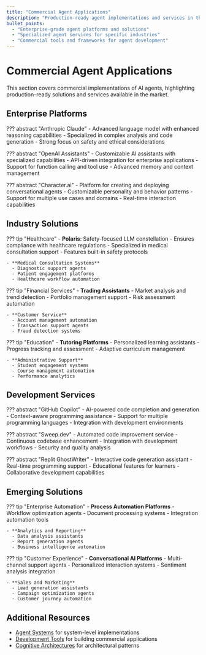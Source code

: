 ```yaml
---
title: "Commercial Agent Applications"
description: "Production-ready agent implementations and services in the market"
bullet_points:
  - "Enterprise-grade agent platforms and solutions"
  - "Specialized agent services for specific industries"
  - "Commercial tools and frameworks for agent development"
---
```


# Commercial Agent Applications

This section covers commercial implementations of AI agents, highlighting production-ready solutions and services available in the market.

## Enterprise Platforms

??? abstract "Anthropic Claude"
    - Advanced language model with enhanced reasoning capabilities
    - Specialized in complex analysis and code generation
    - Strong focus on safety and ethical considerations

??? abstract "OpenAI Assistants"
    - Customizable AI assistants with specialized capabilities
    - API-driven integration for enterprise applications
    - Support for function calling and tool use
    - Advanced memory and context management

??? abstract "Character.ai"
    - Platform for creating and deploying conversational agents
    - Customizable personality and behavior patterns
    - Support for multiple use cases and domains
    - Real-time interaction capabilities

## Industry Solutions

??? tip "Healthcare"
    - **Polaris**: Safety-focused LLM constellation
      - Ensures compliance with healthcare regulations
      - Specialized in medical consultation support
      - Features built-in safety protocols
    
    - **Medical Consultation Systems**
      - Diagnostic support agents
      - Patient engagement platforms
      - Healthcare workflow automation

??? tip "Financial Services"
    - **Trading Assistants**
      - Market analysis and trend detection
      - Portfolio management support
      - Risk assessment automation
    
    - **Customer Service**
      - Account management automation
      - Transaction support agents
      - Fraud detection systems

??? tip "Education"
    - **Tutoring Platforms**
      - Personalized learning assistants
      - Progress tracking and assessment
      - Adaptive curriculum management
    
    - **Administrative Support**
      - Student engagement systems
      - Course management automation
      - Performance analytics

## Development Services

??? abstract "GitHub Copilot"
    - AI-powered code completion and generation
    - Context-aware programming assistance
    - Support for multiple programming languages
    - Integration with development environments

??? abstract "Sweep.dev"
    - Automated code improvement service
    - Continuous codebase enhancement
    - Integration with development workflows
    - Security and quality analysis

??? abstract "Replit GhostWriter"
    - Interactive code generation assistant
    - Real-time programming support
    - Educational features for learners
    - Collaborative development capabilities

## Emerging Solutions

??? tip "Enterprise Automation"
    - **Process Automation Platforms**
      - Workflow optimization agents
      - Document processing systems
      - Integration automation tools
    
    - **Analytics and Reporting**
      - Data analysis assistants
      - Report generation agents
      - Business intelligence automation

??? tip "Customer Experience"
    - **Conversational AI Platforms**
      - Multi-channel support agents
      - Personalized interaction systems
      - Sentiment analysis integration
    
    - **Sales and Marketing**
      - Lead generation assistants
      - Campaign optimization agents
      - Customer journey automation

## Additional Resources
- [Agent Systems](../systems/examples.md) for system-level implementations
- [Development Tools](index.md#development-frameworks) for building commercial applications
- [Cognitive Architectures](../components/cognitive_architecture.md) for architectural patterns